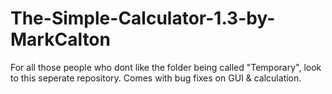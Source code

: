 # The-Simple-Calculator-1.3-by-MarkCalton
For all those people who dont like the folder being called "Temporary", look to this seperate repository. Comes with bug fixes on GUI &amp; calculation.
